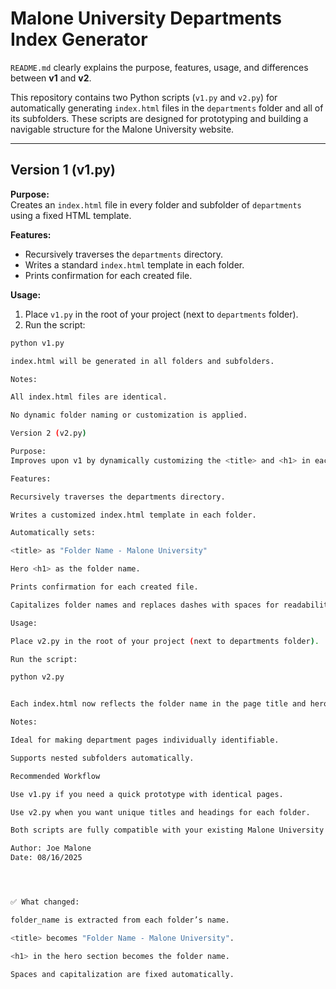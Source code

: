 # Malone University Departments Index Generator

`README.md` clearly explains the purpose, features, usage, and differences between **v1** and **v2**.  


This repository contains two Python scripts (`v1.py` and `v2.py`) for automatically generating `index.html` files
in the `departments` folder and all of its subfolders. These scripts are designed for prototyping and building a
navigable structure for the Malone University website.

---

## Version 1 (v1.py)

**Purpose:**  
Creates an `index.html` file in every folder and subfolder of `departments` using a fixed HTML template.

**Features:**
- Recursively traverses the `departments` directory.
- Writes a standard `index.html` template in each folder.
- Prints confirmation for each created file.

**Usage:**
1. Place `v1.py` in the root of your project (next to `departments` folder).
2. Run the script:

```bash
python v1.py

index.html will be generated in all folders and subfolders.

Notes:

All index.html files are identical.

No dynamic folder naming or customization is applied.

Version 2 (v2.py)

Purpose:
Improves upon v1 by dynamically customizing the <title> and <h1> in each index.html based on the folder name.

Features:

Recursively traverses the departments directory.

Writes a customized index.html template in each folder.

Automatically sets:

<title> as "Folder Name - Malone University"

Hero <h1> as the folder name.

Prints confirmation for each created file.

Capitalizes folder names and replaces dashes with spaces for readability.

Usage:

Place v2.py in the root of your project (next to departments folder).

Run the script:

python v2.py


Each index.html now reflects the folder name in the page title and hero heading.

Notes:

Ideal for making department pages individually identifiable.

Supports nested subfolders automatically.

Recommended Workflow

Use v1.py if you need a quick prototype with identical pages.

Use v2.py when you want unique titles and headings for each folder.

Both scripts are fully compatible with your existing Malone University HTML/CSS theme and are ready to run in any standard Python 3 environment.

Author: Joe Malone
Date: 08/16/2025




✅ What changed:

folder_name is extracted from each folder’s name.

<title> becomes "Folder Name - Malone University".

<h1> in the hero section becomes the folder name.

Spaces and capitalization are fixed automatically.